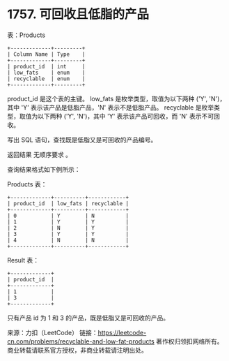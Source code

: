 # 1757. 可回收且低脂的产品

表：Products

```
+-------------+---------+
| Column Name | Type    |
+-------------+---------+
| product_id  | int     |
| low_fats    | enum    |
| recyclable  | enum    |
+-------------+---------+
```

product_id 是这个表的主键。
low_fats 是枚举类型，取值为以下两种 ('Y', 'N')，其中 'Y' 表示该产品是低脂产品，'N' 表示不是低脂产品。
recyclable 是枚举类型，取值为以下两种 ('Y', 'N')，其中 'Y' 表示该产品可回收，而 'N' 表示不可回收。
 

写出 SQL 语句，查找既是低脂又是可回收的产品编号。

返回结果 无顺序要求 。

查询结果格式如下例所示：

Products 表：

```
+-------------+----------+------------+
| product_id  | low_fats | recyclable |
+-------------+----------+------------+
| 0           | Y        | N          |
| 1           | Y        | Y          |
| 2           | N        | Y          |
| 3           | Y        | Y          |
| 4           | N        | N          |
+-------------+----------+------------+
```


Result 表：

```
+-------------+
| product_id  |
+-------------+
| 1           |
| 3           |
+-------------+
```


只有产品 id 为 1 和 3 的产品，既是低脂又是可回收的产品。

来源：力扣（LeetCode）
链接：https://leetcode-cn.com/problems/recyclable-and-low-fat-products
著作权归领扣网络所有。商业转载请联系官方授权，非商业转载请注明出处。
